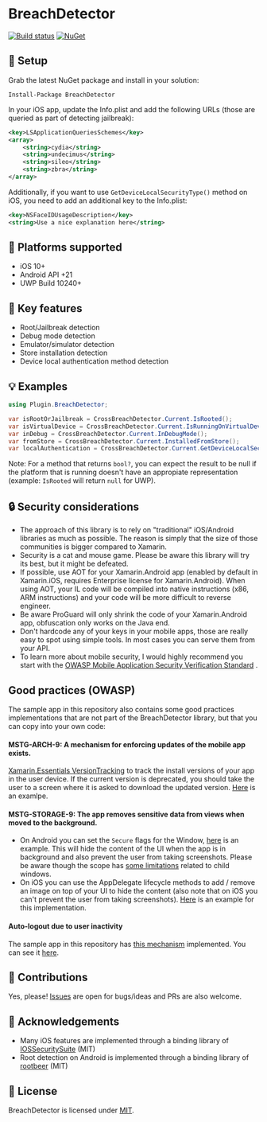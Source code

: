 # BreachDetector

[![Build status](https://dev.azure.com/nicolasmilcoff/BreachDetector/_apis/build/status/nmilcoff.BreachDetector)](https://dev.azure.com/nicolasmilcoff/BreachDetector/_build/latest?definitionId=2)
[![NuGet](https://img.shields.io/nuget/v/Plugin.BreachDetector.svg?label=NuGet)](https://www.nuget.org/packages/Plugin.BreachDetector/)


## :wrench: Setup

Grab the latest NuGet package and install in your solution:

    Install-Package BreachDetector

In your iOS app, update the Info.plist and add the following URLs (those are queried as part of detecting jailbreak):

```xml
<key>LSApplicationQueriesSchemes</key>
<array>
	<string>cydia</string>
	<string>undecimus</string>
	<string>sileo</string>
	<string>zbra</string>
</array>
``` 

Additionally, if you want to use `GetDeviceLocalSecurityType()` method on iOS, you need to add an additional key to the Info.plist:

```xml
<key>NSFaceIDUsageDescription</key>
<string>Use a nice explanation here</string>
```

## :iphone: Platforms supported

- iOS 10+
- Android API +21
- UWP Build 10240+

## :key: Key features 

- Root/Jailbreak detection
- Debug mode detection
- Emulator/simulator detection
- Store installation detection
- Device local authentication method detection

## :bulb: Examples

```c#
using Plugin.BreachDetector;

var isRootOrJailbreak = CrossBreachDetector.Current.IsRooted();
var isVirtualDevice = CrossBreachDetector.Current.IsRunningOnVirtualDevice();
var inDebug = CrossBreachDetector.Current.InDebugMode();
var fromStore = CrossBreachDetector.Current.InstalledFromStore(); 
var localAuthentication = CrossBreachDetector.Current.GetDeviceLocalSecurityType(); // values: Unknown, None, Pass, Biometric
```

Note: For a method that returns `bool?`, you can expect the result to be null if the platform that is running doesn't have an appropiate representation (example: `IsRooted` will return `null` for UWP).

## :lock: Security considerations

- The approach of this library is to rely on "traditional" iOS/Android libraries as much as possible. The reason is simply that the size of those communities is bigger compared to Xamarin.
- Security is a cat and mouse game. Please be aware this library will try its best, but it might be defeated.
- If possible, use AOT for your Xamarin.Android app (enabled by default in Xamarin.iOS, requires Enterprise license for Xamarin.Android). When using AOT, your IL code will be compiled into native instructions (x86, ARM instructions) and your code will be more difficult to reverse engineer.
- Be aware ProGuard will only shrink the code of your Xamarin.Android app, obfuscation only works on the Java end. 
- Don't hardcode any of your keys in your mobile apps, those are really easy to spot using simple tools. In most cases you can serve them from your API.
- To learn more about mobile security, I would highly recommend you start with the [OWASP Mobile Application Security Verification Standard](https://github.com/OWASP/owasp-masvs) .

## Good practices (OWASP)

The sample app in this repository also contains some good practices implementations that are not part of the BreachDetector library, but that you can copy into your own code:

#### MSTG-ARCH-9: A mechanism for enforcing updates of the mobile app exists.

[Xamarin.Essentials VersionTracking](https://docs.microsoft.com/en-us/xamarin/essentials/version-tracking) to track the install versions of your app in the user device. If the current version is deprecated, you should take the user to a screen where it is asked to download the updated version. [Here](https://github.com/nmilcoff/BreachDetector/blob/develop/TestApp/TestApp/App.xaml.cs#L19) is an examlpe.

#### MSTG-STORAGE-9: The app removes sensitive data from views when moved to the background.

- On Android you can set the `Secure` flags for the Window, [here](https://github.com/nmilcoff/BreachDetector/blob/develop/TestApp/TestApp.Android/MainActivity.cs#L29) is an example. This will hide the content of the UI when the app is in background and also prevent the user from taking screenshots. Please be aware though the scope has [some limitations](https://github.com/commonsguy/cwac-security/blob/master/docs/FLAGSECURE.md) related to child windows.
- On iOS you can use the AppDelegate lifecycle methods to add / remove an image on top of your UI to hide the content (also note that on iOS you can't prevent the user from taking screenshots). [Here](https://github.com/nmilcoff/BreachDetector/blob/develop/TestApp/TestApp.iOS/AppDelegate.cs#L20) is an example for this implementation.

#### Auto-logout due to user inactivity

The sample app in this repository has [this mechanism](https://stackoverflow.com/a/51727021/5000213) implemented. You can see it [here](https://github.com/nmilcoff/BreachDetector/blob/test-app/TestApp/TestApp/App.xaml.cs#L26).

## :construction_worker: Contributions

Yes, please! [Issues](https://github.com/nmilcoff/BreachDetector/issues) are open for bugs/ideas and PRs are also welcome.

## :bow: Acknowledgements

- Many iOS features are implemented through a binding library of [IOSSecuritySuite](https://github.com/nmilcoff/IOSSecuritySuite) (MIT)
- Root detection on Android is implemented through a binding library of [rootbeer](https://github.com/nmilcoff/rootbeer) (MIT)

## :scroll: License

BreachDetector is licensed under [MIT](https://github.com/nmilcoff/BreachDetector/blob/master/LICENSE).
